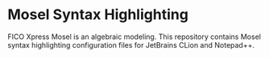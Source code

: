 # Mosel Syntax Highlighting
FICO Xpress Mosel is an algebraic modeling.
This repository contains Mosel syntax highlighting configuration files for JetBrains CLion and Notepad++.
